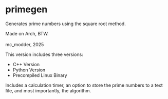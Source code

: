 # primegen
Generates prime numbers using the square root method.

Made on Arch, BTW.
<br/><br/>
mc_modder, 2025

This version includes three versions:
- C++ Version
- Python Version
- Precompiled Linux Binary

Includes a calculation timer, an option to store the prime numbers to a text file, and most importantly, the algorithm.
